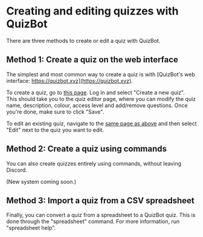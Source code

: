 # Creating and editing quizzes with QuizBot

There are three methods to create or edit a quiz with QuizBot.

## Method 1: Create a quiz on the web interface

The simplest and most common way to create a quiz is with [QuizBot's web interface: https://quizbot.xyz](https://quizbot.xyz).

To create a quiz, go to [this page](https://quizbot.xyz/quizzes/list). Log in and select "Create a new quiz". This should take you to the quiz editor page, where you can modify the quiz name, description, colour, access level and add/remove questions. Once you're done, make sure to click "Save".

To edit an existing quiz, navigate to the [same page as above](https://quizbot.xyz/quizzes/list) and then select "Edit" next to the quiz you want to edit.

## Method 2: Create a quiz using commands

You can also create quizzes entirely using commands, without leaving Discord.

(New system coming soon.)

## Method 3: Import a quiz from a CSV spreadsheet

Finally, you can convert a quiz from a spreadsheet to a QuizBot quiz. This is done through the "spreadsheet" command. For more information, run "spreadsheet help".
